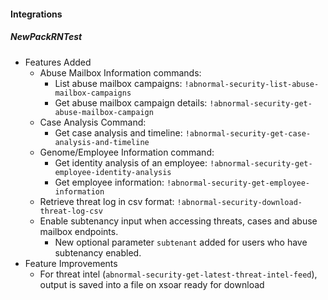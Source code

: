 
#### Integrations
##### NewPackRNTest
  - Features Added
    - Abuse Mailbox Information commands:
      - List abuse mailbox campaigns: `!abnormal-security-list-abuse-mailbox-campaigns`
      - Get abuse mailbox campaign details: `!abnormal-security-get-abuse-mailbox-campaign`
    - Case Analysis Command:
      - Get case analysis and timeline: `!abnormal-security-get-case-analysis-and-timeline`
    - Genome/Employee Information command:
      - Get identity analysis of an employee: `!abnormal-security-get-employee-identity-analysis`
      - Get employee information: `!abnormal-security-get-employee-information`
    - Retrieve threat log in csv format: `!abnormal-security-download-threat-log-csv`
    - Enable subtenancy input when accessing threats, cases and abuse mailbox endpoints.
      - New optional parameter `subtenant` added for users who have subtenancy enabled.
  - Feature Improvements
    - For threat intel (`abnormal-security-get-latest-threat-intel-feed`), output is saved into a file on xsoar ready for download
    
